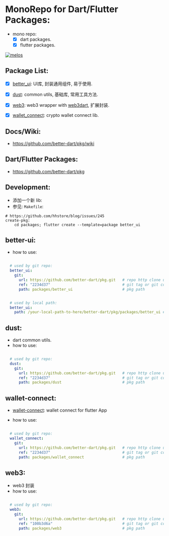# MonoRepo for Dart/Flutter Packages:

- mono repo:
  - [x] dart packages.
  - [x] flutter packages.

[![melos](https://img.shields.io/badge/maintained%20with-melos-f700ff.svg?style=flat-square)](https://github.com/invertase/melos)


## Package List:

- [x] [better_ui](packages/better_ui): UI库, 封装通用组件, 易于使用.
- [x] [dust](packages/dust): common utils, 基础库, 常用工具方法.
- [x] [web3](packages/web3): web3 wrapper with [web3dart](https://github.com/simolus3/web3dart), 扩展封装.
- [x] [wallet_connect](packages/wallet_connect): crypto wallet connect lib.


## Docs/Wiki:

- https://github.com/better-dart/pkg/wiki


## Dart/Flutter Packages:

- https://github.com/better-dart/pkg


## Development:

- 添加一个新 lib:
- 参见: `Makefile`:

```
# https://github.com/hhstore/blog/issues/245
create-pkg:
	cd packages; flutter create --template=package better_ui

```


## better-ui:


- how to use:

```yaml

  # used by git repo:
  better_ui:
    git:
      url: https://github.com/better-dart/pkg.git   # repo http clone url
      ref: "2234d37"                                # git tag or git commit-id
      path: packages/better_ui                      # pkg path


  # used by local path:
  better_ui:
    path: /your-local-path-to-here/better-dart/pkg/packages/better_ui # local path

```

## dust:

- dart common utils.
- how to use:

```yaml

  # used by git repo:
  dust:
    git:
      url: https://github.com/better-dart/pkg.git   # repo http clone url
      ref: "2234d37"                                # git tag or git commit-id
      path: packages/dust                           # pkg path

```




## wallet-connect:


- [wallet-connect](./packages/wallet_connect): wallet connect for flutter App


- how to use:

```yaml

  # used by git repo:
  wallet_connect:
    git:
      url: https://github.com/better-dart/pkg.git   # repo http clone url
      ref: "2234d37"                                # git tag or git commit-id
      path: packages/wallet_connect                 # pkg path


```


## web3:

- web3 封装
- how to use:

```yaml

  # used by git repo:
  web3:
    git:
      url: https://github.com/better-dart/pkg.git   # repo http clone url
      ref: "100b3d6a"                               # git tag or git commit-id
      path: packages/web3                           # pkg path


```


